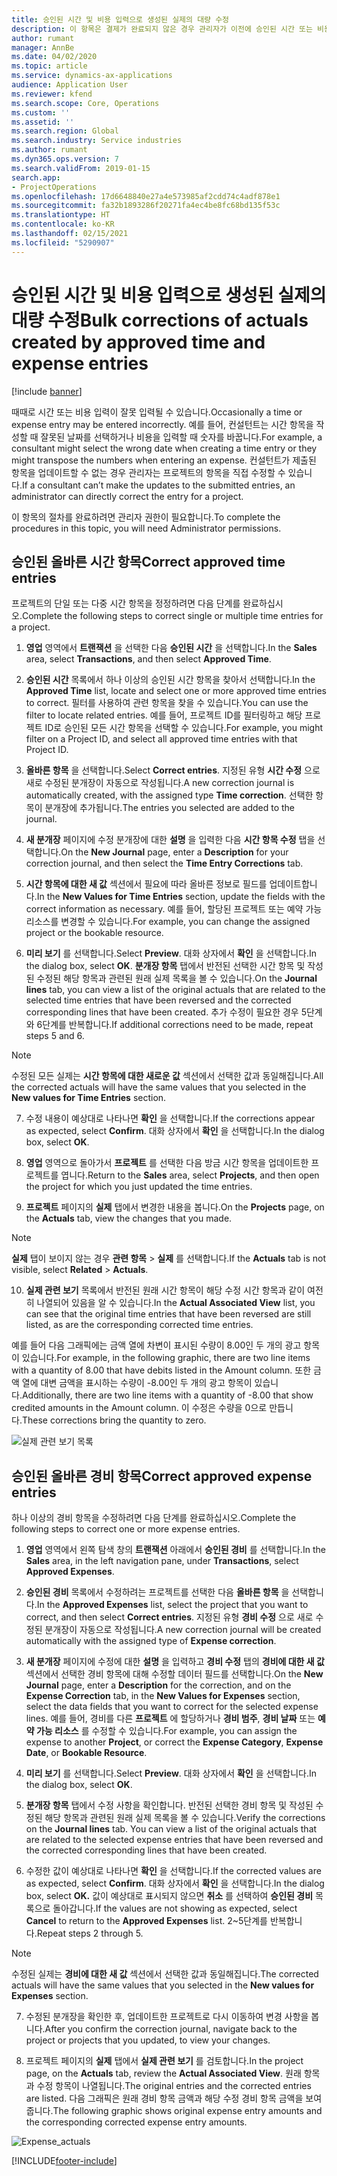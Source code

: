 ```yaml
---
title: 승인된 시간 및 비용 입력으로 생성된 실제의 대량 수정
description: 이 항목은 결제가 완료되지 않은 경우 관리자가 이전에 승인된 시간 또는 비용 항목을 단일 또는 대량으로 수정하는 방법을 설명합니다.
author: rumant
manager: AnnBe
ms.date: 04/02/2020
ms.topic: article
ms.service: dynamics-ax-applications
audience: Application User
ms.reviewer: kfend
ms.search.scope: Core, Operations
ms.custom: ''
ms.assetid: ''
ms.search.region: Global
ms.search.industry: Service industries
ms.author: rumant
ms.dyn365.ops.version: 7
ms.search.validFrom: 2019-01-15
search.app:
- ProjectOperations
ms.openlocfilehash: 17d6648840e27a4e573985af2cdd74c4adf878e1
ms.sourcegitcommit: fa32b1893286f20271fa4ec4be8fc68bd135f53c
ms.translationtype: HT
ms.contentlocale: ko-KR
ms.lasthandoff: 02/15/2021
ms.locfileid: "5290907"
---
```

# <a name="bulk-corrections-of-actuals-created-by-approved-time-and-expense-entries"></a><span data-ttu-id="0cae7-103">승인된 시간 및 비용 입력으로 생성된 실제의 대량 수정</span><span class="sxs-lookup"><span data-stu-id="0cae7-103">Bulk corrections of actuals created by approved time and expense entries</span></span>

[!include [banner](../includes/psa-now-project-operations.md)]

<span data-ttu-id="0cae7-104">때때로 시간 또는 비용 입력이 잘못 입력될 수 있습니다.</span><span class="sxs-lookup"><span data-stu-id="0cae7-104">Occasionally a time or expense entry may be entered incorrectly.</span></span> <span data-ttu-id="0cae7-105">예를 들어, 컨설턴트는 시간 항목을 작성할 때 잘못된 날짜를 선택하거나 비용을 입력할 때 숫자를 바꿉니다.</span><span class="sxs-lookup"><span data-stu-id="0cae7-105">For example, a consultant might select the wrong date when creating a time entry or they might transpose the numbers when entering an expense.</span></span> <span data-ttu-id="0cae7-106">컨설턴트가 제출된 항목을 업데이트할 수 없는 경우 관리자는 프로젝트의 항목을 직접 수정할 수 있습니다.</span><span class="sxs-lookup"><span data-stu-id="0cae7-106">If a consultant can’t make the updates to the submitted entries, an administrator can directly correct the entry for a project.</span></span>

<span data-ttu-id="0cae7-107">이 항목의 절차를 완료하려면 관리자 권한이 필요합니다.</span><span class="sxs-lookup"><span data-stu-id="0cae7-107">To complete the procedures in this topic, you will need Administrator permissions.</span></span>

## <a name="correct-approved-time-entries"></a><span data-ttu-id="0cae7-108">승인된 올바른 시간 항목</span><span class="sxs-lookup"><span data-stu-id="0cae7-108">Correct approved time entries</span></span>     

<span data-ttu-id="0cae7-109">프로젝트의 단일 또는 다중 시간 항목을 정정하려면 다음 단계를 완료하십시오.</span><span class="sxs-lookup"><span data-stu-id="0cae7-109">Complete the following steps to correct single or multiple time entries for a project.</span></span>

1. <span data-ttu-id="0cae7-110">**영업** 영역에서 **트랜잭션** 을 선택한 다음 **승인된 시간** 을 선택합니다.</span><span class="sxs-lookup"><span data-stu-id="0cae7-110">In the **Sales** area, select **Transactions**, and then select **Approved Time**.</span></span> 

2. <span data-ttu-id="0cae7-111">**승인된 시간** 목록에서 하나 이상의 승인된 시간 항목을 찾아서 선택합니다.</span><span class="sxs-lookup"><span data-stu-id="0cae7-111">In the **Approved Time** list, locate and select one or more approved time entries to correct.</span></span> <span data-ttu-id="0cae7-112">필터를 사용하여 관련 항목을 찾을 수 있습니다.</span><span class="sxs-lookup"><span data-stu-id="0cae7-112">You can use the filter to locate related entries.</span></span> <span data-ttu-id="0cae7-113">예를 들어, 프로젝트 ID를 필터링하고 해당 프로젝트 ID로 승인된 모든 시간 항목을 선택할 수 있습니다.</span><span class="sxs-lookup"><span data-stu-id="0cae7-113">For example, you might filter on a Project ID, and select all approved time entries with that Project ID.</span></span>

3. <span data-ttu-id="0cae7-114">**올바른 항목** 을 선택합니다.</span><span class="sxs-lookup"><span data-stu-id="0cae7-114">Select **Correct entries**.</span></span> <span data-ttu-id="0cae7-115">지정된 유형 **시간 수정** 으로 새로 수정된 분개장이 자동으로 작성됩니다.</span><span class="sxs-lookup"><span data-stu-id="0cae7-115">A new correction journal is automatically created, with the assigned type **Time correction**.</span></span> <span data-ttu-id="0cae7-116">선택한 항목이 분개장에 추가됩니다.</span><span class="sxs-lookup"><span data-stu-id="0cae7-116">The entries you selected are added to the journal.</span></span> 

4. <span data-ttu-id="0cae7-117">**새 분개장** 페이지에 수정 분개장에 대한 **설명** 을 입력한 다음 **시간 항목 수정** 탭을 선택합니다.</span><span class="sxs-lookup"><span data-stu-id="0cae7-117">On the **New Journal** page, enter a **Description** for your correction journal, and then select the **Time Entry Corrections** tab.</span></span>  
5. <span data-ttu-id="0cae7-118">**시간 항목에 대한 새 값** 섹션에서 필요에 따라 올바른 정보로 필드를 업데이트합니다.</span><span class="sxs-lookup"><span data-stu-id="0cae7-118">In the **New Values for Time Entries** section, update the fields with the correct information as necessary.</span></span> <span data-ttu-id="0cae7-119">예를 들어, 할당된 프로젝트 또는 예약 가능 리소스를 변경할 수 있습니다.</span><span class="sxs-lookup"><span data-stu-id="0cae7-119">For example, you can change the assigned project or the bookable resource.</span></span>

6. <span data-ttu-id="0cae7-120">**미리 보기** 를 선택합니다.</span><span class="sxs-lookup"><span data-stu-id="0cae7-120">Select **Preview**.</span></span> <span data-ttu-id="0cae7-121">대화 상자에서 **확인** 을 선택합니다.</span><span class="sxs-lookup"><span data-stu-id="0cae7-121">In the dialog box, select **OK**.</span></span> <span data-ttu-id="0cae7-122">**분개장 항목** 탭에서 반전된 선택한 시간 항목 및 작성된 수정된 해당 항목과 관련된 원래 실제 목록을 볼 수 있습니다.</span><span class="sxs-lookup"><span data-stu-id="0cae7-122">On the **Journal lines** tab, you can view a list of the original actuals that are related to the selected time entries that have been reversed and the corrected corresponding lines that have been created.</span></span> <span data-ttu-id="0cae7-123">추가 수정이 필요한 경우 5단계와 6단계를 반복합니다.</span><span class="sxs-lookup"><span data-stu-id="0cae7-123">If additional corrections need to be made, repeat steps 5 and 6.</span></span> 

> [!NOTE]
> <span data-ttu-id="0cae7-124">수정된 모든 실제는 **시간 항목에 대한 새로운 값** 섹션에서 선택한 값과 동일해집니다.</span><span class="sxs-lookup"><span data-stu-id="0cae7-124">All the corrected actuals will have the same values that you selected in the **New values for Time Entries** section.</span></span>

7. <span data-ttu-id="0cae7-125">수정 내용이 예상대로 나타나면 **확인** 을 선택합니다.</span><span class="sxs-lookup"><span data-stu-id="0cae7-125">If the corrections appear as expected, select **Confirm**.</span></span> <span data-ttu-id="0cae7-126">대화 상자에서 **확인** 을 선택합니다.</span><span class="sxs-lookup"><span data-stu-id="0cae7-126">In the dialog box, select **OK**.</span></span>

8. <span data-ttu-id="0cae7-127">**영업** 영역으로 돌아가서 **프로젝트** 를 선택한 다음 방금 시간 항목을 업데이트한 프로젝트를 엽니다.</span><span class="sxs-lookup"><span data-stu-id="0cae7-127">Return to the **Sales** area, select **Projects**, and then open the project for which you just updated the time entries.</span></span> 

9. <span data-ttu-id="0cae7-128">**프로젝트** 페이지의 **실제** 탭에서 변경한 내용을 봅니다.</span><span class="sxs-lookup"><span data-stu-id="0cae7-128">On the **Projects** page, on the **Actuals** tab, view the changes that you made.</span></span> 

> [!NOTE]
> <span data-ttu-id="0cae7-129">**실제** 탭이 보이지 않는 경우 **관련 항목** > **실제** 를 선택합니다.</span><span class="sxs-lookup"><span data-stu-id="0cae7-129">If the **Actuals** tab is not visible, select **Related** > **Actuals**.</span></span>  

10. <span data-ttu-id="0cae7-130">**실제 관련 보기** 목록에서 반전된 원래 시간 항목이 해당 수정 시간 항목과 같이 여전히 나열되어 있음을 알 수 있습니다.</span><span class="sxs-lookup"><span data-stu-id="0cae7-130">In the **Actual Associated View** list, you can see that the original time entries that have been reversed are still listed, as are the corresponding corrected time entries.</span></span> 

<span data-ttu-id="0cae7-131">예를 들어 다음 그래픽에는 금액 열에 차변이 표시된 수량이 8.00인 두 개의 광고 항목이 있습니다.</span><span class="sxs-lookup"><span data-stu-id="0cae7-131">For example, in the following graphic, there are two line items with a quantity of 8.00 that have debits listed in the Amount column.</span></span> <span data-ttu-id="0cae7-132">또한 금액 열에 대변 금액을 표시하는 수량이 -8.00인 두 개의 광고 항목이 있습니다.</span><span class="sxs-lookup"><span data-stu-id="0cae7-132">Additionally, there are two line items with a quantity of -8.00 that show credited amounts in the Amount column.</span></span> <span data-ttu-id="0cae7-133">이 수정은 수량을 0으로 만듭니다.</span><span class="sxs-lookup"><span data-stu-id="0cae7-133">These corrections bring the quantity to zero.</span></span>

![실제 관련 보기 목록](https://github.com/MicrosoftDocs/dynamics-365-customer-engagement-pr/blob/bulk-corrections-actuals-created-by-approved-time-expense-entries.md/time-actuals.png)
 
## <a name="correct-approved-expense-entries"></a><span data-ttu-id="0cae7-135">승인된 올바른 경비 항목</span><span class="sxs-lookup"><span data-stu-id="0cae7-135">Correct approved expense entries</span></span>

<span data-ttu-id="0cae7-136">하나 이상의 경비 항목을 수정하려면 다음 단계를 완료하십시오.</span><span class="sxs-lookup"><span data-stu-id="0cae7-136">Complete the following steps to correct one or more expense entries.</span></span> 

1. <span data-ttu-id="0cae7-137">**영업** 영역에서 왼쪽 탐색 창의 **트랜잭션** 아래에서 **승인된 경비** 를 선택합니다.</span><span class="sxs-lookup"><span data-stu-id="0cae7-137">In the **Sales** area, in the left navigation pane, under **Transactions**, select **Approved Expenses**.</span></span>

2. <span data-ttu-id="0cae7-138">**승인된 경비** 목록에서 수정하려는 프로젝트를 선택한 다음 **올바른 항목** 을 선택합니다.</span><span class="sxs-lookup"><span data-stu-id="0cae7-138">In the **Approved Expenses** list, select the project that you want to correct, and then select **Correct entries**.</span></span> <span data-ttu-id="0cae7-139">지정된 유형 **경비 수정** 으로 새로 수정된 분개장이 자동으로 작성됩니다.</span><span class="sxs-lookup"><span data-stu-id="0cae7-139">A new correction journal will be created automatically with the assigned type of **Expense correction**.</span></span> 

3. <span data-ttu-id="0cae7-140">**새 분개장** 페이지에 수정에 대한 **설명** 을 입력하고 **경비 수정** 탭의 **경비에 대한 새 값** 섹션에서 선택한 경비 항목에 대해 수정할 데이터 필드를 선택합니다.</span><span class="sxs-lookup"><span data-stu-id="0cae7-140">On the **New Journal** page, enter a **Description** for the correction, and on the **Expense Correction** tab, in the **New Values for Expenses** section, select the data fields that you want to correct for the selected expense lines.</span></span> <span data-ttu-id="0cae7-141">예를 들어, 경비를 다른 **프로젝트** 에 할당하거나 **경비 범주**, **경비 날짜** 또는 **예약 가능 리소스** 를 수정할 수 있습니다.</span><span class="sxs-lookup"><span data-stu-id="0cae7-141">For example, you can assign the expense to another **Project**, or correct the **Expense Category**, **Expense Date**, or **Bookable Resource**.</span></span>

4. <span data-ttu-id="0cae7-142">**미리 보기** 를 선택합니다.</span><span class="sxs-lookup"><span data-stu-id="0cae7-142">Select **Preview**.</span></span> <span data-ttu-id="0cae7-143">대화 상자에서 **확인** 을 선택합니다.</span><span class="sxs-lookup"><span data-stu-id="0cae7-143">In the dialog box, select **OK**.</span></span> 

5. <span data-ttu-id="0cae7-144">**분개장 항목** 탭에서 수정 사항을 확인합니다. 반전된 선택한 경비 항목 및 작성된 수정된 해당 항목과 관련된 원래 실제 목록을 볼 수 있습니다.</span><span class="sxs-lookup"><span data-stu-id="0cae7-144">Verify the corrections on the **Journal lines** tab. You can view a list of the original actuals that are related to the selected expense entries that have been reversed and the corrected corresponding lines that have been created.</span></span>

6. <span data-ttu-id="0cae7-145">수정한 값이 예상대로 나타나면 **확인** 을 선택합니다.</span><span class="sxs-lookup"><span data-stu-id="0cae7-145">If the corrected values are as expected, select **Confirm**.</span></span> <span data-ttu-id="0cae7-146">대화 상자에서 **확인** 을 선택합니다.</span><span class="sxs-lookup"><span data-stu-id="0cae7-146">In the dialog box, select **OK.**</span></span> <span data-ttu-id="0cae7-147">값이 예상대로 표시되지 않으면 **취소** 를 선택하여 **승인된 경비** 목록으로 돌아갑니다.</span><span class="sxs-lookup"><span data-stu-id="0cae7-147">If the values are not showing as expected, select **Cancel** to return to the **Approved Expenses** list.</span></span> <span data-ttu-id="0cae7-148">2~5단계를 반복합니다.</span><span class="sxs-lookup"><span data-stu-id="0cae7-148">Repeat steps 2 through 5.</span></span> 

> [!NOTE]
> <span data-ttu-id="0cae7-149">수정된 실제는 **경비에 대한 새 값** 섹션에서 선택한 값과 동일해집니다.</span><span class="sxs-lookup"><span data-stu-id="0cae7-149">The corrected actuals will have the same values that you selected in the **New values for Expenses** section.</span></span>

7. <span data-ttu-id="0cae7-150">수정된 분개장을 확인한 후, 업데이트한 프로젝트로 다시 이동하여 변경 사항을 봅니다.</span><span class="sxs-lookup"><span data-stu-id="0cae7-150">After you confirm the correction journal, navigate back to the project or projects that you updated, to view your changes.</span></span>  

8. <span data-ttu-id="0cae7-151">프로젝트 페이지의 **실제** 탭에서 **실제 관련 보기** 를 검토합니다.</span><span class="sxs-lookup"><span data-stu-id="0cae7-151">In the project page, on the **Actuals** tab, review the **Actual Associated View**.</span></span> <span data-ttu-id="0cae7-152">원래 항목과 수정 항목이 나열됩니다.</span><span class="sxs-lookup"><span data-stu-id="0cae7-152">The original entries and the corrected entries are listed.</span></span> <span data-ttu-id="0cae7-153">다음 그래픽은 원래 경비 항목 금액과 해당 수정 경비 항목 금액을 보여줍니다.</span><span class="sxs-lookup"><span data-stu-id="0cae7-153">The following graphic shows original expense entry amounts and the corresponding corrected expense entry amounts.</span></span> 

![Expense_actuals](https://user-images.githubusercontent.com/60806505/77122219-4cd52900-69fa-11ea-8349-ccd2ffebf640.png)


[!INCLUDE[footer-include](../includes/footer-banner.md)]